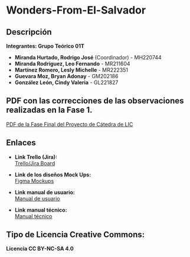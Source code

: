 # Wonders-From-El-Salvador

## Descripción
**Integrantes: Grupo Teórico 01T**

- **Miranda Hurtado, Rodrigo José** (Coordinador) - MH220744
- **Miranda Rodríguez, Leo Fernando** - MR211604
- **Martínez Romero, Lesly Michelle** - MR222351
- **Guevara Moz, Bryan Adonay** - GM202186
- **González León, Cindy Valeria** - GL221827
  
## PDF con las correcciones de las observaciones realizadas en la Fase 1.
[PDF de la Fase Final del Proyecto de Cátedra de LIC](../MH220744/Fase%20Final%20del%20Proyecto%20de%20Cátedra%20LIC.pdf)

## Enlaces

- **Link Trello (Jira):**  
  [Trello/Jira Board](https://wonders-from-el-salvador.atlassian.net/jira/software/projects/KAN/boards/1?assignee=712020%3Aad88f41b-60e7-4ee9-9bf2-ebaf28ed2fe0&atlOrigin=eyJpIjoiMzc5NTE4MjMxZjkyNDIwMmJjYzAwNWUzNGNmOGRlZTQiLCJwIjoiaiJ9)


- **Link de los diseños Mock Ups:**  
  [Figma Mockups](https://www.figma.com/design/8V9Hg1JWRZadneOveGcw9y/Dise%C3%B1o-de-LIC?node-id=76-740&m=dev&t=gVi3jsnZlmzWIR0v-1)


- **Link manual de usuario:**  
   [Manual de usuario](https://www.canva.com/design/DAGTZVQufQ8/EEm1_CLn1tpmniGK-qdP6w/view?utm_content=DAGTZVQufQ8&utm_campaign=designshare&utm_medium=link&utm_source=editor)

  
- **Link manual técnico:**  
  [Manual técnico](https://www.canva.com/design/DAGTZQEf8nw/MM0lvGzk280NNkN3oSi7gA/view?utm_content=DAGTZQEf8nw&utm_campaign=designshare&utm_medium=link&utm_source=editor)

## Tipo de Licencia Creative Commons:
**Licencia CC BY-NC-SA 4.0**
